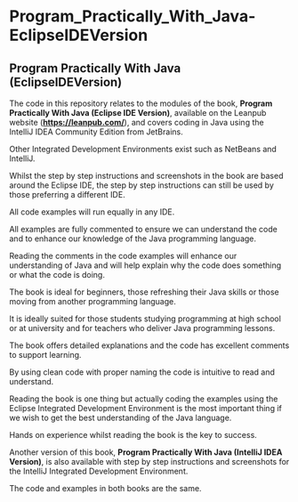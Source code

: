 # Program_Practically_With_Java-EclipseIDEVersion

## Program Practically With Java (EclipseIDEVersion)


The code in this repository relates to the modules of the book, **Program Practically With Java (Eclipse IDE Version)**, available on the Leanpub website (**https://leanpub.com/**), and covers coding in Java using the IntelliJ IDEA Community Edition from JetBrains.

Other Integrated Development Environments exist such as NetBeans and IntelliJ. 

Whilst the step by step instructions and screenshots in the book are based around the Eclipse IDE, the step by step instructions can still be used by those preferring a different IDE. 

All code examples will run equally in any IDE.

All examples are fully commented to ensure we can understand the code and to enhance our knowledge of the Java programming language. 

Reading the comments in the code examples will enhance our understanding of Java and will help explain why the code does something or what the code is doing. 

The book is ideal for beginners, those refreshing their Java skills or those moving from another programming language. 

It is ideally suited for those students studying programming at high school or at university and for teachers who deliver Java programming lessons. 

The book offers detailed explanations and the code has excellent comments to support learning. 

By using clean code with proper naming the code is intuitive to read and understand. 

Reading the book is one thing but actually coding the examples using the Eclipse Integrated Development Environment is the most important thing if we wish to get the best understanding of the Java language. 

Hands on experience whilst reading the book is the key to success.

 

Another version of this book, **Program Practically With Java (IntelliJ IDEA Version)**, is also available with step by step instructions and screenshots for the IntelliJ Integrated Development Environment. 

The code and examples in both books are the same.
